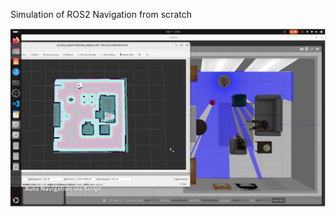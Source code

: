 Simulation of ROS2 Navigation from scratch


[![Watch the video](https://github.com/pikkuri14/Robot-Nav2/blob/master/docs/nav_demo.png)](https://github.com/user-attachments/assets/034034a5-5890-4700-bc96-663e017725e3)



